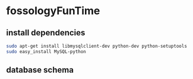 # fossologyFunTime

## install dependencies
```bash
sudo apt-get install libmysqlclient-dev python-dev python-setuptools
sudo easy_install MySQL-python
```

## database schema

